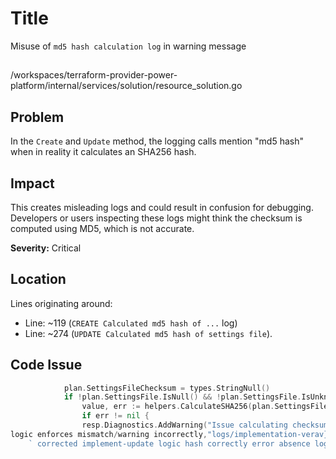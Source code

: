 # Title

Misuse of `md5 hash calculation log` in warning message

##

/workspaces/terraform-provider-power-platform/internal/services/solution/resource_solution.go

## Problem

In the `Create` and `Update` method, the logging calls mention "md5 hash" when in reality it calculates an SHA256 hash.

## Impact

This creates misleading logs and could result in confusion for debugging. Developers or users inspecting these logs might think the checksum is computed using MD5, which is not accurate.

**Severity:** Critical

## Location

Lines originating around:

- Line: ~119 (`CREATE Calculated md5 hash of ...` log)
- Line: ~274 (`UPDATE Calculated md5 hash of settings file`).

## Code Issue

```go
			plan.SettingsFileChecksum = types.StringNull()
			if !plan.SettingsFile.IsNull() && !plan.SettingsFile.IsUnknown() {
				value, err := helpers.CalculateSHA256(plan.SettingsFile.ValueString())
				if err != nil {
				resp.Diagnostics.AddWarning("Issue calculating checksum settings",... --- but instead,
logic enforces mismatch/warning incorrectly,"logs/implementation-verav}}
	` corrected implement-update logic hash correctly error absence logical. App also blob reasons lessen confusion invalid lookup. Plenty Haystack themselves instead Yes;